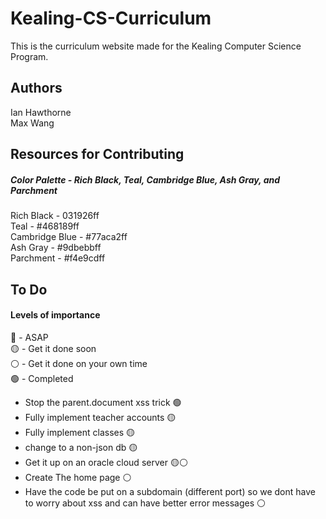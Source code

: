 # Kealing-CS-Curriculum
This is the curriculum website made for the Kealing Computer Science Program.

## Authors
Ian Hawthorne\
Max Wang

## Resources for Contributing
##### Color Palette - Rich Black, Teal, Cambridge Blue, Ash Gray, and Parchment
Rich Black - 031926ff\
Teal - #468189ff\
Cambridge Blue - #77aca2ff\
Ash Gray - #9dbebbff\
Parchment - #f4e9cdff

## To Do

#### Levels of importance
🔴 - ASAP <br>
🟡 - Get it done soon <br>
⚪ - Get it done on your own time <br>
🟢 - Completed <br>


- Stop the parent.document xss trick 🟢
- Fully implement teacher accounts 🟡
- Fully implement classes 🟡
- change to a non-json db 🟡
- Get it up on an oracle cloud server 🟡⚪
- Create The home page ⚪
- Have the code be put on a subdomain (different port) so we dont have to worry about xss and can have better error messages ⚪
